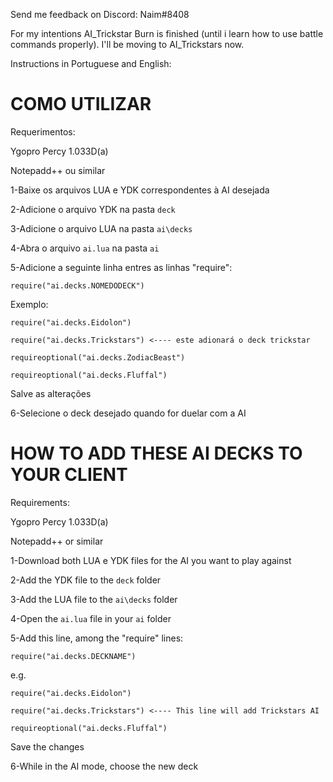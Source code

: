 Send me feedback on Discord: Naim#8408

For my intentions AI_Trickstar Burn is finished (until i learn how to use battle commands properly).
I'll be moving to AI_Trickstars now.

Instructions in Portuguese and English:


# COMO UTILIZAR

Requerimentos:

Ygopro Percy 1.033D(a)

Notepadd++ ou similar


1-Baixe os arquivos LUA e YDK correspondentes à AI desejada

2-Adicione o arquivo YDK na pasta ``deck``

3-Adicione o arquivo LUA na pasta ``ai\decks``

4-Abra o arquivo ``ai.lua`` na pasta ``ai``

5-Adicione a seguinte linha entres as linhas "require":

	require("ai.decks.NOMEDODECK")

Exemplo:

	require("ai.decks.Eidolon")
	
	require("ai.decks.Trickstars") <---- este adionará o deck trickstar
	
	requireoptional("ai.decks.ZodiacBeast")
	
	requireoptional("ai.decks.Fluffal")
	
Salve as alterações
	
	
6-Selecione o deck desejado quando for duelar com a AI







# HOW TO ADD THESE AI DECKS TO YOUR CLIENT


Requirements:

Ygopro Percy 1.033D(a)

Notepadd++ or similar



1-Download both LUA e YDK files for the AI you want to play against

2-Add the YDK file to the ``deck`` folder

3-Add the LUA file to the ``ai\decks`` folder

4-Open the ``ai.lua`` file  in your ``ai`` folder

5-Add this line, among the "require" lines:

	require("ai.decks.DECKNAME")

e.g.

	require("ai.decks.Eidolon")
	
	require("ai.decks.Trickstars") <---- This line will add Trickstars AI
	
	requireoptional("ai.decks.Fluffal")
	
Save the changes
	
	
6-While in the AI mode, choose the new deck

